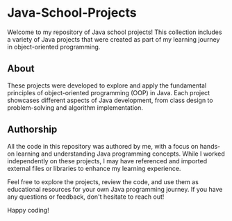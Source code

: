# Java-School-Projects

Welcome to my repository of Java school projects! This collection includes a variety of Java projects that were created as part of my learning journey in object-oriented programming.

## About

These projects were developed to explore and apply the fundamental principles of object-oriented programming (OOP) in Java. Each project showcases different aspects of Java development, from class design to problem-solving and algorithm implementation.

## Authorship

All the code in this repository was authored by me, with a focus on hands-on learning and understanding Java programming concepts. While I worked independently on these projects, I may have referenced and imported external files or libraries to enhance my learning experience.

Feel free to explore the projects, review the code, and use them as educational resources for your own Java programming journey. If you have any questions or feedback, don't hesitate to reach out!

Happy coding!
